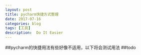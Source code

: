 ```yaml
---
layout: post
title: pycharm快捷方式整理
date: 2017-07-16
categories: blog
tags: [工具]
description:  Do It Easier
---
```

##pycharm的快捷用法有些好像不适用，以下将会测试用法
##todo
